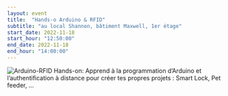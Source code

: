 ```yaml
---
layout: event
title:  "Hands-o Arduino & RFID"
subtitle: "au local Shannon, bâtiment Maxwell, 1er étage"
start_date: 2022-11-18
start_hour: "12:50:00"
end_date: 2022-11-18
end_hour: "14:00:00"
---
```


![Arduino-RFID Hands-on: Apprend à la programmation d’Arduino et l’authentification à distance pour créer tes propres projets : Smart Lock, Pet feeder, ...](img/2022-11-17-hands-on-arduino-rfid/ClubElec_RFID_landscape.png)
